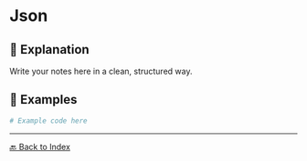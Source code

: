 # Json

## 📖 Explanation
Write your notes here in a clean, structured way.

## 📝 Examples
```python
# Example code here
```

---
[🔙 Back to Index](README.md)
